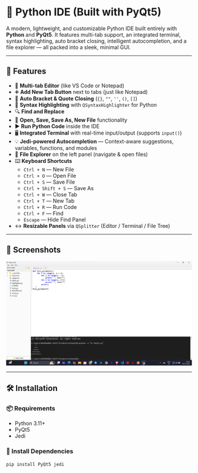 # 🐍 Python IDE (Built with PyQt5)

A modern, lightweight, and customizable Python IDE built entirely with **Python** and **PyQt5**. It features multi-tab support, an integrated terminal, syntax highlighting, auto bracket closing, intelligent autocompletion, and a file explorer — all packed into a sleek, minimal GUI.

---

## 🚀 Features

- 📄 **Multi-tab Editor** (like VS Code or Notepad)
- ➕ **Add New Tab Button** next to tabs (just like Notepad)
- 🧠 **Auto Bracket & Quote Closing** (`{}`, `""`, `''`, `()`, `[]`)
- 🎨 **Syntax Highlighting** with `QSyntaxHighlighter` for Python
- 🔍 **Find and Replace**
- 💾 **Open, Save, Save As, New File** functionality
- ▶️ **Run Python Code** inside the IDE
- 🖥️ **Integrated Terminal** with real-time input/output (supports `input()`)
- 💡 **Jedi-powered Autocompletion** — Context-aware suggestions, variables, functions, and modules
- 📁 **File Explorer** on the left panel (navigate & open files)
- ⌨️ **Keyboard Shortcuts**
  - `Ctrl + N` — New File
  - `Ctrl + O` — Open File
  - `Ctrl + S` — Save File
  - `Ctrl + Shift + S` — Save As
  - `Ctrl + W` — Close Tab
  - `Ctrl + T` — New Tab
  - `Ctrl + R` — Run Code
  - `Ctrl + F` — Find
  - `Escape` — Hide Find Panel
- ↔️ **Resizable Panels** via `QSplitter` (Editor / Terminal / File Tree)

---

## 📸 Screenshots

![Python IDE Screenshot](resources/ide.png)

---

## 🛠️ Installation

### 📦 Requirements

- Python 3.11+
- PyQt5
- Jedi

### 🔧 Install Dependencies

```bash
pip install PyQt5 jedi
